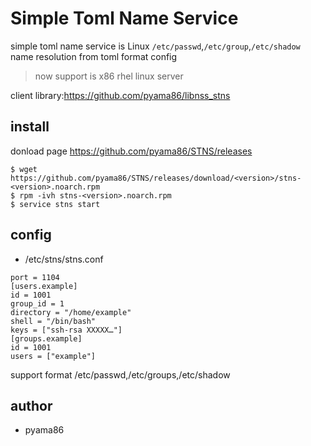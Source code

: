 # Simple Toml Name Service
simple toml name service is Linux `/etc/passwd`,`/etc/group`,`/etc/shadow` name resolution from toml format config
> now support is x86 rhel linux server

client library:https://github.com/pyama86/libnss_stns

## install
donload page <https://github.com/pyama86/STNS/releases>
```
$ wget https://github.com/pyama86/STNS/releases/download/<version>/stns-<version>.noarch.rpm
$ rpm -ivh stns-<version>.noarch.rpm
$ service stns start
```

## config
* /etc/stns/stns.conf
```
port = 1104
[users.example]
id = 1001
group_id = 1
directory = "/home/example"
shell = "/bin/bash"
keys = ["ssh-rsa XXXXX…"]
[groups.example]
id = 1001
users = ["example"]
```
support format /etc/passwd,/etc/groups,/etc/shadow

## author
* pyama86
